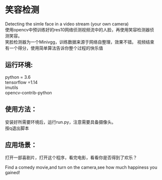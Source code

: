 # 笑容检测
Detecting the simle face in a video stream (your own camera)  
使用opencv中预训练好的res10网络侦测视频流中的人脸，再使用笑容检测器侦测笑容。  
笑脸检测器为一个Minivgg，训练数据来源于网络自整理，效果不错。
视频结束有一个得分，使用简单算法告诉你整个过程的快乐值


## 运行环境:
  python = 3.6  
  tensorflow =1.14  
  imutils  
  opencv-contrib-python
  
## 使用方法：
安装好所需要环境后，运行run.py，注意需要具备摄像头。  
按q退出脚本


## 应用场景：

打开一部喜剧片，打开这个程序，看完电影，看看你是否得到了欢乐？

Find a comedy movie,and turn on the camera,see how much happiness you gained!
